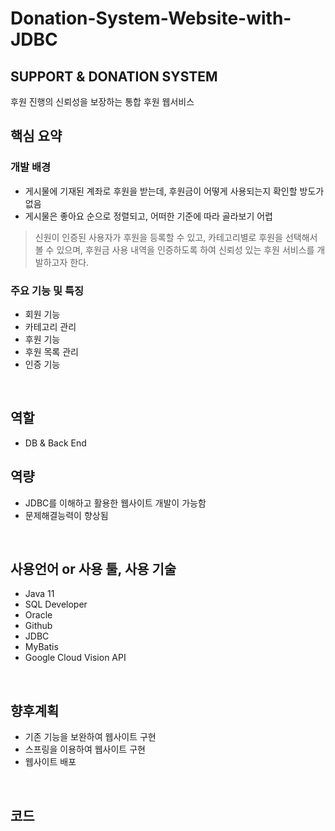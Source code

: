 # Donation-System-Website-with-JDBC

## SUPPORT & DONATION SYSTEM
후원 진행의 신뢰성을 보장하는 통합 후원 웹서비스
</br>

## 핵심 요약
### 개발 배경
+ 게시물에 기재된 계좌로 후원을 받는데, 후원금이 어떻게 사용되는지 확인할 방도가 없음
+ 게시물은 좋아요 순으로 정렬되고, 어떠한 기준에 따라 골라보기 어렵
> 신원이 인증된 사용자가 후원을 등록할 수 있고, 카테고리별로 후원을 선택해서 볼 수 있으며, 후원금 사용 내역을 인증하도록 하여
신뢰성 있는 후원 서비스를 개발하고자 한다.

### 주요 기능 및 특징
+ 회원 기능
+ 카테고리 관리
+ 후원 기능
+ 후원 목록 관리
+ 인증 기능

</br>

## 역할
+ DB & Back End

## 역량
+ JDBC를 이해하고 활용한 웹사이트 개발이 가능함
+ 문제해결능력이 향상됨
</br>

## 사용언어 or 사용 툴, 사용 기술
+ Java 11
+ SQL Developer
+ Oracle
+ Github
+ JDBC
+ MyBatis
+ Google Cloud Vision API
</br>

## 향후계획
+ 기존 기능을 보완하여 웹사이트 구현
+ 스프링을 이용하여 웹사이트 구현
+ 웹사이트 배포
</br>

## 코드

